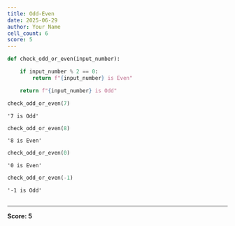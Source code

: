 ```yaml
---
title: Odd-Even
date: 2025-06-29
author: Your Name
cell_count: 6
score: 5
---
```


```python
def check_odd_or_even(input_number):

    if input_number % 2 == 0:
        return f"{input_number} is Even"

    return f"{input_number} is Odd"
```


```python
check_odd_or_even(7)
```




    '7 is Odd'




```python
check_odd_or_even(8)
```




    '8 is Even'




```python
check_odd_or_even(0)
```




    '0 is Even'




```python
check_odd_or_even(-1)
```




    '-1 is Odd'




```python

```


---
**Score: 5**